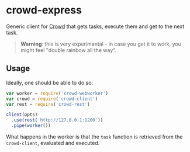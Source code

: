 # crowd-express

Generic client for [Crowd](https://github.com/nicola/crowd) that gets tasks, execute them and get to the next task.

> **Warning**: this is very experimantal - in case you get it to work, you might feel "double rainbow all the way".

## Usage

Ideally, one should be able to do so:

```javascript
var worker = require('crowd-webworker')
var crowd = require('crowd-client')
var rest = require('crowd-rest')

client(opts)
  .use(rest('http://127.0.0.1:1200'))
  .pipe(worker())
```

What happens in the worker is that the `task` function is retrieved from the `crowd-client`, evaluated and executed.